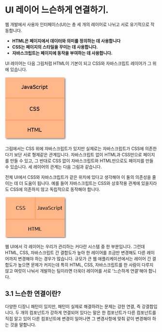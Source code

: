 # UI 레이어 느슨하게 연결하기.

웹 개발에서 사용자 인터페이스(UI)는 총 세 개의 레이어로 나뉘고 서로 유기적으로 작동합니다.
- **HTML은 페이지에서 데이터와 의미를 정의하는 데 사용합니다**
- **CSS는 페이지의 스타일을 꾸미는 데 사용합니다.**
- **자바스크립트는 페이지에 동작을 부여하는 데 사용합니다.**

UI 레이어는 다음 그림처럼 HTML이 기본이 되고 CSS와 자바스크립트 레이어가 그 위에 있습니다.  

![웹UI레이어](_WEB-UI-LAYER.JPG)

그림에서는 CSS 위에 자바스크립트가 있지만 실제로는 자바스크립트가 CSS에 의존한다기 보단 서로 형제같은 관계입니다. 자바스크립트 없이 HTML과 CSS만으로 페이지를 만들 수 있고, 그 반대로 CSS 없이 자바스크립트와 HTML만으로도 페이지를 만들 수 있습니다. 세 레이어의 관계는 다음 그림과 같습니다.

전체 UI에서 CSS와 자바스크립트가 같은 위치에 있다고 생각해야 이 둘의 의존성을 줄이는 데 더 도움이 됩니다. 예를 들어 자바스크립트는 CSS와 상호작용 관계에 있을지라도 CSS에 의존하지 않고 독립적으로 동작해야 합니다.

![다시그린웹UI](_WEB-UI-LAYER2.JPG)

웹 UI에서 각 레이어는 우리가 관리하는 커다란 시스템 중 한 부분입니다. 그런데 HTML, CSS, 자바스크립트 간 결합도가 높아 한 레이어를 조금만 변경해도 다른 레이어까지 변경해야 하는 경우가 많습니다. 규모가 큰 웹 애플리케이션에서는 레이어 간 결합도가 높으면 문제가 커지는데 특히 HTML, CSS, 자바스크립트를 한 사람이 다루지 않고 여럿이 나눠서 개발하는 팀이라면 더욱더 레이어를 서로 '느슨하게 연결'해야 합니다.

## 3.1 느슨한 연결이란?
다양한 디장니 패턴이 있지만, 패턴이 실제로 해결하려는 문제는 강한 연결, 즉 강결합입니다. 두 개의 컴포넌트가 강하게 연결되어 있다는 말은 한 컴포넌트가 다른 컴포넌트를 직접 알고 있어 다른 컴포넌트에 변경이 일어나면 그 변경사항에 맞춰 같이 변경해야 하는 것을 말합니다.